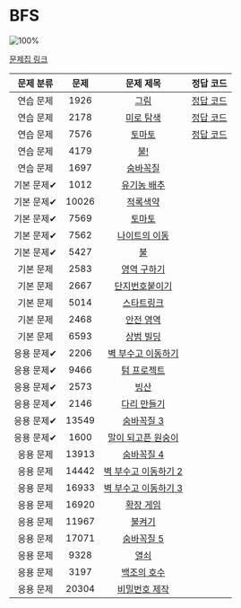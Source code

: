# BFS

![100%](https://progress-bar.dev/3/?scale=30&title=progress&width=500&color=babaca&suffix=/30)

[문제집 링크](https://www.acmicpc.net/workbook/view/7313)

| 문제 분류 | 문제 | 문제 제목 | 정답 코드 |
| :--: | :--: | :--: | :--: |
| 연습 문제 | 1926 | [그림](https://www.acmicpc.net/problem/1926) | [정답 코드](../barkingdog/src/bfs/BOJ1926_Painting.java) |
| 연습 문제 | 2178 | [미로 탐색](https://www.acmicpc.net/problem/2178) | [정답 코드](../barkingdog/src/bfs/BOJ2178_MazeSearch.java) |
| 연습 문제 | 7576 | [토마토](https://www.acmicpc.net/problem/7576) | [정답 코드](../barkingdog/src/bfs/BOJ7576_Tomato.java)  |
| 연습 문제 | 4179 | [불!](https://www.acmicpc.net/problem/4179) |  |
| 연습 문제 | 1697 | [숨바꼭질](https://www.acmicpc.net/problem/1697) |  |
| 기본 문제✔ | 1012 | [유기농 배추](https://www.acmicpc.net/problem/1012) |  |
| 기본 문제✔ | 10026 | [적록색약](https://www.acmicpc.net/problem/10026) |  |
| 기본 문제✔ | 7569 | [토마토](https://www.acmicpc.net/problem/7569) |  |
| 기본 문제✔ | 7562 | [나이트의 이동](https://www.acmicpc.net/problem/7562) |  |
| 기본 문제✔ | 5427 | [불](https://www.acmicpc.net/problem/5427) |  |
| 기본 문제 | 2583 | [영역 구하기](https://www.acmicpc.net/problem/2583) |  |
| 기본 문제 | 2667 | [단지번호붙이기](https://www.acmicpc.net/problem/2667) |  |
| 기본 문제 | 5014 | [스타트링크](https://www.acmicpc.net/problem/5014) |  |
| 기본 문제 | 2468 | [안전 영역](https://www.acmicpc.net/problem/2468) |  |
| 기본 문제 | 6593 | [상범 빌딩](https://www.acmicpc.net/problem/6593) | |
| 응용 문제✔ | 2206 | [벽 부수고 이동하기](https://www.acmicpc.net/problem/2206) |  |
| 응용 문제✔ | 9466 | [텀 프로젝트](https://www.acmicpc.net/problem/9466) | |
| 응용 문제✔ | 2573 | [빙산](https://www.acmicpc.net/problem/2573) |  |
| 응용 문제✔ | 2146 | [다리 만들기](https://www.acmicpc.net/problem/2146) |  |
| 응용 문제✔ | 13549 | [숨바꼭질 3](https://www.acmicpc.net/problem/13549) |  |
| 응용 문제✔ | 1600 | [말이 되고픈 원숭이](https://www.acmicpc.net/problem/1600) |  |
| 응용 문제 | 13913 | [숨바꼭질 4](https://www.acmicpc.net/problem/13913) |  |
| 응용 문제 | 14442 | [벽 부수고 이동하기 2](https://www.acmicpc.net/problem/14442) |  |
| 응용 문제 | 16933 | [벽 부수고 이동하기 3](https://www.acmicpc.net/problem/16933) | |
| 응용 문제 | 16920 | [확장 게임](https://www.acmicpc.net/problem/16920) |  |
| 응용 문제 | 11967 | [불켜기](https://www.acmicpc.net/problem/11967) | |
| 응용 문제 | 17071 | [숨바꼭질 5](https://www.acmicpc.net/problem/17071) | |
| 응용 문제 | 9328 | [열쇠](https://www.acmicpc.net/problem/9328) |  |
| 응용 문제 | 3197 | [백조의 호수](https://www.acmicpc.net/problem/3197) | |
| 응용 문제 | 20304 | [비밀번호 제작](https://www.acmicpc.net/problem/20304) |  |
